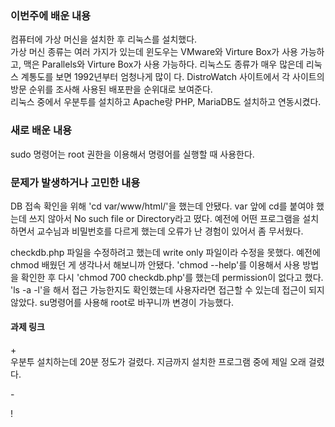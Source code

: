 <h3>이번주에 배운 내용</h3>
<p>
컴퓨터에 가상 머신을 설치한 후 리눅스를 설치했다. <br>
가상 머신 종류는 여러 가지가 있는데 윈도우는 VMware와 Virture Box가 사용 가능하고, 맥은 Parallels와 Virture Box가 사용 가능하다. 
리눅스도 종류가 매우 많은데 리눅스 계통도를 보면 1992년부터 엄청나게 많이 다. DistroWatch 사이트에서 각 사이트의 방문 순위를 조사해 사용된 배포판을 순위대로 보여준다. <br>
리눅스 중에서 우분투를 설치하고 Apache랑 PHP, MariaDB도 설치하고 연동시켰다. 
</p>

<h3>새로 배운 내용</h3>
<p>
sudo 명령어는 root 권한을 이용해서 명령어를 실행할 때 사용한다.
</p>
<p>

</p>

<p>
<h3>문제가 발생하거나 고민한 내용</h3>
DB 접속 확인을 위해 'cd var/www/html/'을 했는데 안됐다. var 앞에 cd를 붙여야 했는데 쓰지 않아서 No such file or Directory라고 떴다.
예전에 어떤 프로그램을 설치하면서 교수님과 비밀번호를 다르게 했는데 오류가 난 경험이 있어서 좀 무서웠다. <br>
</p>
<p>
checkdb.php 파일을 수정하려고 했는데 write only 파일이라 수정을 못했다. 예전에 chmod 배웠던 게 생각나서 해보니까 안됐다. 'chmod --help'를 이용해서 사용 방법을 확인한 후 다시 'chmod 700 checkdb.php'를 했는데 permission이 없다고 했다. 'ls -a -l'을 해서 접근 가능한지도 확인했는데 사용자라면 접근할 수 있는데 접근이 되지 않았다. su명령어를 사용해 root로 바꾸니까 변경이 가능했다. 
</p>

<p>
<h4>과제 링크</h4>

</p>

<p>
  + <br>
  우분투 설치하는데 20분 정도가 걸렸다. 지금까지 설치한 프로그램 중에 제일 오래 걸렸다. <br>
  
  \- <br>


  \! <br>

</p>
